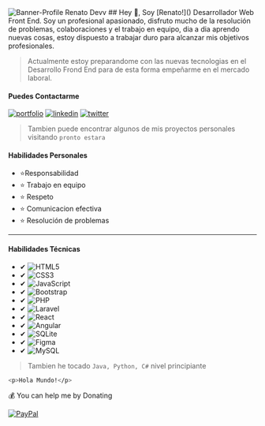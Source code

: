<img src="https://i.ibb.co/KrFMGZM/Banner-Git-Prof.png" alt="Banner-Profile Renato Devv" border="0">
## Hey 👋, Soy [Renato!]()
Desarrollador Web Front End. Soy un profesional apasionado, disfruto mucho de la resolución de problemas, colaboraciones y el trabajo en equipo, dia a dia aprendo nuevas cosas, estoy dispuesto a trabajar duro para alcanzar mis objetivos profesionales.

> Actualmente estoy preparandome con las nuevas tecnologias en el Desarrollo Frond End para de esta forma empeñarme en el mercado laboral.

#### Puedes Contactarme
[![portfolio](https://img.shields.io/badge/my_portfolio-000?style=for-the-badge&logo=ko-fi&logoColor=white)]() [![linkedin](https://img.shields.io/badge/linkedin-0A66C2?style=for-the-badge&logo=linkedin&logoColor=white)](www.linkedin.com/in/a-renato-devv) [![twitter](https://img.shields.io/badge/twitter-1DA1F2?style=for-the-badge&logo=twitter&logoColor=white)](https://twitter.com/)

> Tambien puede encontrar algunos de mis proyectos personales visitando `pronto estara`

#### Habilidades Personales
- ⭐Responsabilidad   
- ⭐	  Trabajo en equipo   
- ⭐	 Respeto   
- ⭐	  Comunicacion efectiva   
- ⭐	  Resolución de problemas   

***

#### Habilidades Técnicas
- ✔ ![HTML5](https://img.shields.io/badge/html5-%23E34F26.svg?style=for-the-badge&logo=html5&logoColor=white)
- ✔ ![CSS3](https://img.shields.io/badge/css3-%231572B6.svg?style=for-the-badge&logo=css3&logoColor=white)
- ✔ ![JavaScript](https://img.shields.io/badge/javascript-%23323330.svg?style=for-the-badge&logo=javascript&logoColor=%23F7DF1E)
- ✔ ![Bootstrap](https://img.shields.io/badge/bootstrap-%23563D7C.svg?style=for-the-badge&logo=bootstrap&logoColor=white)
- ✔ ![PHP](https://img.shields.io/badge/php-%23777BB4.svg?style=for-the-badge&logo=php&logoColor=white) 
- ✔ ![Laravel](https://img.shields.io/badge/laravel-%23FF2D20.svg?style=for-the-badge&logo=laravel&logoColor=white) 
- ✔ ![React](https://img.shields.io/badge/react-%2320232a.svg?style=for-the-badge&logo=react&logoColor=%2361DAFB) 
- ✔ ![Angular](https://img.shields.io/badge/angular-%23DD0031.svg?style=for-the-badge&logo=angular&logoColor=white) 
- ✔ ![SQLite](https://img.shields.io/badge/sqlite-%2307405e.svg?style=for-the-badge&logo=sqlite&logoColor=white) 
- ✔ ![Figma](https://img.shields.io/badge/figma-%23F24E1E.svg?style=for-the-badge&logo=figma&logoColor=white)
- ✔  ![MySQL](https://img.shields.io/badge/mysql-%2300f.svg?style=for-the-badge&logo=mysql&logoColor=white)

> Tambien he tocado `Java, Python, C#` nivel principiante

```bash
<p>Hola Mundo!</p>
```

💰 You can help me by Donating

[![PayPal](https://img.shields.io/badge/PayPal-00457C?style=for-the-badge&logo=paypal&logoColor=white)](https://paypal.me/@renatodevv) 


